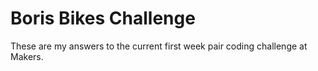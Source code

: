 # Boris Bikes Challenge

These are my answers to the current first week pair coding challenge at Makers.
